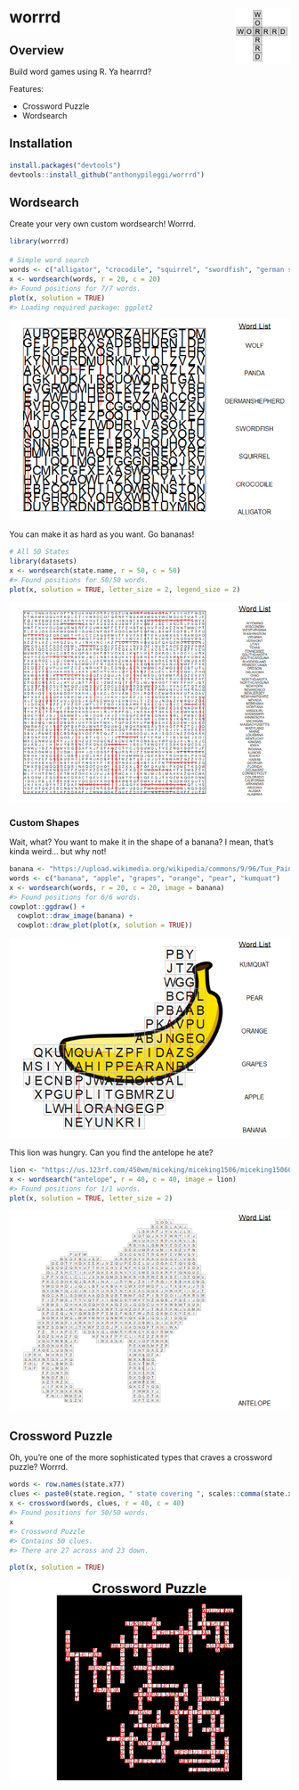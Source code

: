 
<!-- README.md is generated from README.Rmd. Please edit that file -->

# worrrd <img src="man/figures/logo.png" align="right" />

## Overview

Build word games using R. Ya hearrrd?

Features:

-   Crossword Puzzle
-   Wordsearch

## Installation

``` r
install.packages("devtools")
devtools::install_github("anthonypileggi/worrrd")
```

## Wordsearch

Create your very own custom wordsearch! Worrrd.

``` r
library(worrrd)

# Simple word search
words <- c("alligator", "crocodile", "squirrel", "swordfish", "german shepherd", "panda", "wolf")
x <- wordsearch(words, r = 20, c = 20)
#> Found positions for 7/7 words.
plot(x, solution = TRUE)
#> Loading required package: ggplot2
```

![](man/figures/README-wordsearch-easy-1.png)<!-- -->

You can make it as hard as you want. Go bananas!

``` r
# All 50 States
library(datasets)
x <- wordsearch(state.name, r = 50, c = 50)
#> Found positions for 50/50 words.
plot(x, solution = TRUE, letter_size = 2, legend_size = 2)
```

![](man/figures/README-wordsearch-hard-1.png)<!-- -->

### Custom Shapes

Wait, what? You want to make it in the shape of a banana? I mean, that’s
kinda weird… but why not!

``` r
banana <- "https://upload.wikimedia.org/wikipedia/commons/9/96/Tux_Paint_banana.svg"
words <- c("banana", "apple", "grapes", "orange", "pear", "kumquat")
x <- wordsearch(words, r = 20, c = 20, image = banana)
#> Found positions for 6/6 words.
cowplot::ggdraw() +
  cowplot::draw_image(banana) +
  cowplot::draw_plot(plot(x, solution = TRUE))
```

![](man/figures/README-wordsearch-banana-1.png)<!-- -->

This lion was hungry. Can you find the antelope he ate?

``` r
lion <- "https://us.123rf.com/450wm/miceking/miceking1506/miceking150601500/40903456-stock-vector-lion-silhouette.jpg"
x <- wordsearch("antelope", r = 40, c = 40, image = lion)
#> Found positions for 1/1 words.
plot(x, solution = TRUE, letter_size = 2)
```

![](man/figures/README-wordsearch-lion-1.png)<!-- -->

## Crossword Puzzle

Oh, you’re one of the more sophisticated types that craves a crossword
puzzle? Worrrd.

``` r
words <- row.names(state.x77)
clues <- paste0(state.region, " state covering ", scales::comma(state.x77[, "Area"]), " square miles.")
x <- crossword(words, clues, r = 40, c = 40)
#> Found positions for 50/50 words.
x
#> Crossword Puzzle
#> Contains 50 clues.
#> There are 27 across and 23 down.
```

``` r
plot(x, solution = TRUE)
```

![](man/figures/README-crossword-1.png)<!-- -->
